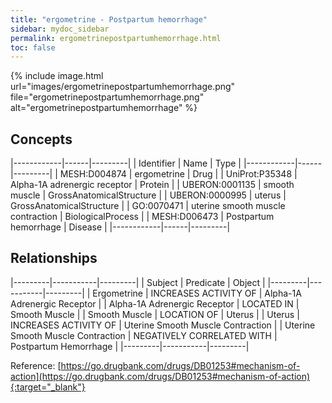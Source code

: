 ```yaml
---
title: "ergometrine - Postpartum hemorrhage"
sidebar: mydoc_sidebar
permalink: ergometrinepostpartumhemorrhage.html
toc: false 
---
```


{% include image.html url="images/ergometrinepostpartumhemorrhage.png" file="ergometrinepostpartumhemorrhage.png" alt="ergometrinepostpartumhemorrhage" %}

## Concepts

|------------|------|---------|
| Identifier | Name | Type    |
|------------|------|---------|
| MESH:D004874 | ergometrine | Drug |
| UniProt:P35348 | Alpha-1A adrenergic receptor | Protein |
| UBERON:0001135 | smooth muscle | GrossAnatomicalStructure |
| UBERON:0000995 | uterus | GrossAnatomicalStructure |
| GO:0070471 | uterine smooth muscle contraction | BiologicalProcess |
| MESH:D006473 | Postpartum hemorrhage | Disease |
|------------|------|---------|

## Relationships

|---------|-----------|---------|
| Subject | Predicate | Object  |
|---------|-----------|---------|
| Ergometrine | INCREASES ACTIVITY OF | Alpha-1A Adrenergic Receptor |
| Alpha-1A Adrenergic Receptor | LOCATED IN | Smooth Muscle |
| Smooth Muscle | LOCATION OF | Uterus |
| Uterus | INCREASES ACTIVITY OF | Uterine Smooth Muscle Contraction |
| Uterine Smooth Muscle Contraction | NEGATIVELY CORRELATED WITH | Postpartum Hemorrhage |
|---------|-----------|---------|

Reference: [https://go.drugbank.com/drugs/DB01253#mechanism-of-action](https://go.drugbank.com/drugs/DB01253#mechanism-of-action){:target="_blank"}